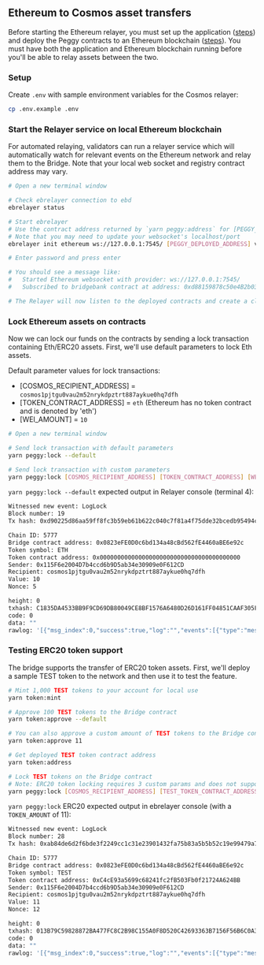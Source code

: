 ## Ethereum to Cosmos asset transfers

Before starting the Ethereum relayer, you must set up the application ([steps](./initialization.md)) and deploy the Peggy contracts to an Ethereum blockchain ([steps](./local-ethereum-usage.md)). You must have both the application and Ethereum blockchain running before you'll be able to relay assets between the two.

### Setup

Create `.env` with sample environment variables for the Cosmos relayer:   

```bash
cp .env.example .env
```

### Start the Relayer service on local Ethereum blockchain

For automated relaying, validators can run a relayer service which will automatically watch for relevant events on the Ethereum network and relay them to the Bridge. Note that your local web socket and registry contract address may vary.

```bash
# Open a new terminal window

# Check ebrelayer connection to ebd
ebrelayer status

# Start ebrelayer
# Use the contract address returned by `yarn peggy:address` for [PEGGY_DEPLOYED_ADDRESS]
# Note that you may need to update your websocket's localhost/port
ebrelayer init ethereum ws://127.0.0.1:7545/ [PEGGY_DEPLOYED_ADDRESS] validator --chain-id=peggy

# Enter password and press enter

# You should see a message like:
#   Started Ethereum websocket with provider: ws://127.0.0.1:7545/
#   Subscribed to bridgebank contract at address: 0xd88159878c50e4B2b03BB701DD436e4A98D6fBe2

# The Relayer will now listen to the deployed contracts and create a claim whenever it detects a new lock event
```

### Lock Ethereum assets on contracts

Now we can lock our funds on the contracts by sending a lock transaction containing Eth/ERC20 assets. First, we'll use default parameters to lock Eth assets.  

Default parameter values for lock transactions:

- [COSMOS_RECIPIENT_ADDRESS] = `cosmos1pjtgu0vau2m52nrykdpztrt887aykue0hq7dfh`
- [TOKEN_CONTRACT_ADDRESS] = `eth` (Ethereum has no token contract and is denoted by 'eth')
- [WEI_AMOUNT] = `10`

```bash
# Open a new terminal window

# Send lock transaction with default parameters
yarn peggy:lock --default

# Send lock transaction with custom parameters
yarn peggy:lock [COSMOS_RECIPIENT_ADDRESS] [TOKEN_CONTRACT_ADDRESS] [WEI_AMOUNT]
```

`yarn peggy:lock --default` expected output in Relayer console (terminal 4):

```bash
Witnessed new event: LogLock
Block number: 19
Tx hash: 0xd90225d86aa59ff8fc3b59eb61b622c040c7f81a4f75dde32bcedb95494ccf12

Chain ID: 5777
Bridge contract address: 0x0823eFE0D0c6bd134a48cBd562fE4460aBE6e92c
Token symbol: ETH
Token contract address: 0x0000000000000000000000000000000000000000
Sender: 0x115F6e2004D7b4ccd6b9D5ab34e30909e0F612CD
Recipient: cosmos1pjtgu0vau2m52nrykdpztrt887aykue0hq7dfh
Value: 10
Nonce: 5

height: 0
txhash: C1835DA4533BB9F9CD69DB80049CE8BF1576A6480D26D161FF04851CAAF305F6
code: 0
data: ""
rawlog: '[{"msg_index":0,"success":true,"log":"","events":[{"type":"message","attributes":[{"key":"action","value":"create_bridge_claim"}]}]}]'
```

### Testing ERC20 token support

The bridge supports the transfer of ERC20 token assets. First, we'll deploy a sample TEST token to the network and then use it to test the feature.

```bash
# Mint 1,000 TEST tokens to your account for local use
yarn token:mint

# Approve 100 TEST tokens to the Bridge contract
yarn token:approve --default

# You can also approve a custom amount of TEST tokens to the Bridge contract:
yarn token:approve 11

# Get deployed TEST token contract address
yarn token:address

# Lock TEST tokens on the Bridge contract
# Note: ERC20 token locking requires 3 custom params and does not support the --default flag
yarn peggy:lock [COSMOS_RECIPIENT_ADDRESS] [TEST_TOKEN_CONTRACT_ADDRESS] [TOKEN_AMOUNT]
```

`yarn peggy:lock` ERC20 expected output in ebrelayer console (with a `TOKEN_AMOUNT` of 11):

```bash
Witnessed new event: LogLock
Block number: 28
Tx hash: 0xab84de6d2f6bde3f2249cc1c31e23901432fa75b83a5b5b52c19e99479a797f1

Chain ID: 5777
Bridge contract address: 0x0823eFE0D0c6bd134a48cBd562fE4460aBE6e92c
Token symbol: TEST
Token contract address: 0xC4cE93a5699c68241fc2fB503Fb0f21724A624BB
Sender: 0x115F6e2004D7b4ccd6b9D5ab34e30909e0F612CD
Recipient: cosmos1pjtgu0vau2m52nrykdpztrt887aykue0hq7dfh
Value: 11
Nonce: 12

height: 0
txhash: 013B79C59828872BA477FC8C2B98C155A0F8D520C42693363B7156F56B6C0A32
code: 0
data: ""
rawlog: '[{"msg_index":0,"success":true,"log":"","events":[{"type":"message","attributes":[{"key":"action","value":"create_bridge_claim"}]}]}]'
```
